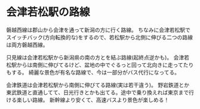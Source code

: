# 会津若松駅の路線

磐越西線は郡山から会津を通って新潟の方に行く路線。
ちなみに会津若松駅でスイッチバック(方向転換的な)をするので、若松駅から北側に伸びる二つの路線は両方磐越西線。

只見線は会津若松駅から新潟県の南の方とを結ぶ路線(起終点逆かも)。
会津若松駅からは南側に伸びてるけど、盆地の中でぐるっと回って北向きに走ってたりもする。
綺麗な景色が有名な路線で、今は一部分がバス代行になってる。

会津鉄道は会津若松駅から南側に伸びてる路線(実は若干違う)。
野岩鉄道とか東武鉄道と直通してて、日光行きとかも出てる。途中で乗り換えれば東京まで行ける楽しい路線。
新幹線より安くて、高速バスより景色が楽しめる！
